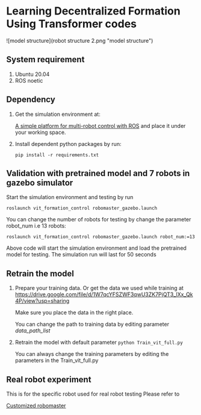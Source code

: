 # Learning Decentralized Formation Using Transformer codes

![model structure](robot structure 2.png "model structure")


## System requirement
1. Ubuntu 20.04
2. ROS noetic


## Dependency
1. Get the simulation environment at:

   [A simple platform for multi-robot control with ROS](https://github.com/SIT-Robotics-and-Automation-Laboratory/robomaster_description.git)
 and place it under your working space.
2. Install dependent python packages by run:

   `pip install -r requirements.txt`
## Validation with pretrained model and 7 robots in gazebo simulator
   Start the simulation environment  and testing by run

   `roslaunch vit_formation_control robomaster_gazebo.launch`
   
   You can change the number of robots for testing by change the parameter robot_num i.e 13 robots:
   
   `roslaunch vit_formation_control robomaster_gazebo.launch robot_num:=13`

   Above code will start the simulation environment and load the pretrained model for testing. The simulation run will last for 50 seconds

## Retrain the model
   1. Prepare your training data. Or get the data we used while training at https://drive.google.com/file/d/1W7qcYFSZWF3qwU3ZK7PjQT3_lXx_Qk4P/view?usp=sharing
      
      Make sure you place the data in the right place.
      
      You can change the path to training data by editing parameter *data_path_list*
   2. Retrain the model with default parameter
     `python Train_vit_full.py`
      
      You can always change the training parameters by editing the parameters in the  Train_vit_full.py
## Real robot experiment
   This is for the specific robot used for real robot testing 
   Please refer to 

  [Customized robomaster](/scripts/realrobots/README.md)
   

